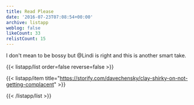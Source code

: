 ```yaml
---
title: Read Please
date: '2016-07-23T07:08:54+00:00'
archive: listapp
weblog: false
likeCount: 33
relistCount: 15
---
```


I don't mean to be bossy but @Lindi is right and this is another smart take.

<!--more-->

{{< listapp/list order=false reverse=false >}}

   {{< listapp/item title="https://storify.com/davechensky/clay-shirky-on-not-getting-complacent" >}}

{{< /listapp/list >}}
